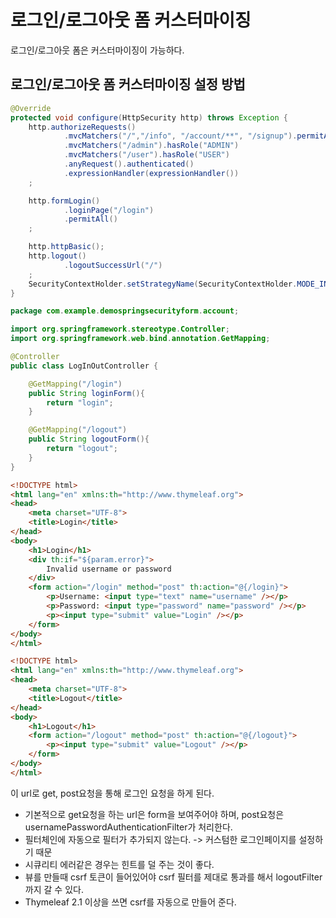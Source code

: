 # 로그인/로그아웃 폼 커스터마이징

로그인/로그아웃 폼은 커스터마이징이 가능하다.

## 로그인/로그아웃 폼 커스터마이징 설정 방법

```java
@Override
protected void configure(HttpSecurity http) throws Exception {
    http.authorizeRequests()
            .mvcMatchers("/","/info", "/account/**", "/signup").permitAll()
            .mvcMatchers("/admin").hasRole("ADMIN")
            .mvcMatchers("/user").hasRole("USER")
            .anyRequest().authenticated()
            .expressionHandler(expressionHandler())
    ;

    http.formLogin()
            .loginPage("/login")
            .permitAll()
    ;

    http.httpBasic();
    http.logout()
            .logoutSuccessUrl("/")
    ;
    SecurityContextHolder.setStrategyName(SecurityContextHolder.MODE_INHERITABLETHREADLOCAL);
}
```

```java
package com.example.demospringsecurityform.account;

import org.springframework.stereotype.Controller;
import org.springframework.web.bind.annotation.GetMapping;

@Controller
public class LogInOutController {

    @GetMapping("/login")
    public String loginForm(){
        return "login";
    }

    @GetMapping("/logout")
    public String logoutForm(){
        return "logout";
    }
}
```

```html
<!DOCTYPE html>
<html lang="en" xmlns:th="http://www.thymeleaf.org">
<head>
    <meta charset="UTF-8">
    <title>Login</title>
</head>
<body>
    <h1>Login</h1>
    <div th:if="${param.error}">
        Invalid username or password
    </div>
    <form action="/login" method="post" th:action="@{/login}">
        <p>Username: <input type="text" name="username" /></p>
        <p>Password: <input type="password" name="password" /></p>
        <p><input type="submit" value="Login" /></p>
    </form>
</body>
</html>
```

```html
<!DOCTYPE html>
<html lang="en" xmlns:th="http://www.thymeleaf.org">
<head>
    <meta charset="UTF-8">
    <title>Logout</title>
</head>
<body>
    <h1>Logout</h1>
    <form action="/logout" method="post" th:action="@{/logout}">
        <p><input type="submit" value="Logout" /></p>
    </form>
</body>
</html>
```

이 url로 get, post요청을 통해 로그인 요청을 하게 된다.

- 기본적으로 get요청을 하는 url은 form을 보여주어야 하며, post요청은 usernamePasswordAuthenticationFilter가 처리한다.
- 필터체인에 자동으로 필터가 추가되지 않는다. -> 커스텀한 로그인페이지를 설정하기 때문
- 시큐리티 에러같은 경우는 힌트를 덜 주는 것이 좋다.
- 뷰를 만들때 csrf 토큰이 들어있어야 csrf 필터를 제대로 통과를 해서 logoutFilter까지 갈 수 있다.
- Thymeleaf 2.1 이상을 쓰면 csrf를 자동으로 만들어 준다.

